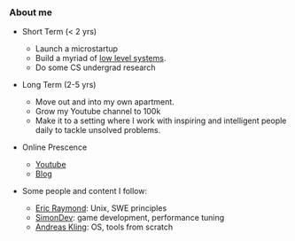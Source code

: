 ### About me

- Short Term (< 2 yrs)

  - Launch a microstartup
  - Build a myriad of [low level systems](https://osdev.wiki/).
  - Do some CS undergrad research

- Long Term (2-5 yrs)

  - Move out and into my own apartment. 
  - Grow my Youtube channel to 100k
  - Make it to a setting where I work with inspiring and intelligent people daily to tackle unsolved problems.

- Online Prescence
  - [Youtube](https://www.youtube.com/channel/UCdGYHVptzujcjK67pOnrcGQ)
  - [Blog](https://unfooling.com/)

- Some people and content I follow:
  - [Eric Raymond](http://www.catb.org/esr/): Unix, SWE principles 
  - [SimonDev](https://www.youtube.com/channel/UCEwhtpXrg5MmwlH04ANpL8A): game development, performance tuning 
  - [Andreas Kling](https://serenityos.org/): OS, tools from scratch
